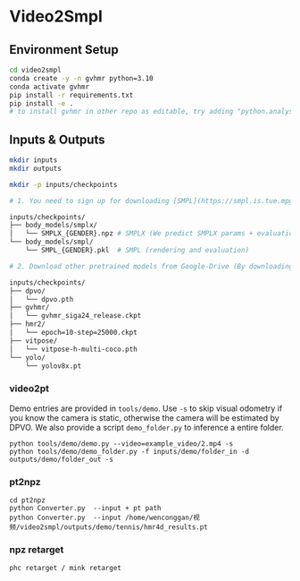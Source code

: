 # Video2Smpl


## Environment Setup

```bash
cd video2smpl
conda create -y -n gvhmr python=3.10
conda activate gvhmr
pip install -r requirements.txt
pip install -e .
# to install gvhmr in other repo as editable, try adding "python.analysis.extraPaths": ["path/to/your/package"] to settings.json
```

## Inputs & Outputs

```bash
mkdir inputs
mkdir outputs
```


```bash
mkdir -p inputs/checkpoints

# 1. You need to sign up for downloading [SMPL](https://smpl.is.tue.mpg.de/) and [SMPLX](https://smpl-x.is.tue.mpg.de/). And the checkpoints should be placed in the following structure:

inputs/checkpoints/
├── body_models/smplx/
│   └── SMPLX_{GENDER}.npz # SMPLX (We predict SMPLX params + evaluation)
└── body_models/smpl/
    └── SMPL_{GENDER}.pkl  # SMPL (rendering and evaluation)

# 2. Download other pretrained models from Google-Drive (By downloading, you agree to the corresponding licences): https://drive.google.com/drive/folders/1eebJ13FUEXrKBawHpJroW0sNSxLjh9xD?usp=drive_link

inputs/checkpoints/
├── dpvo/
│   └── dpvo.pth
├── gvhmr/
│   └── gvhmr_siga24_release.ckpt
├── hmr2/
│   └── epoch=10-step=25000.ckpt
├── vitpose/
│   └── vitpose-h-multi-coco.pth
└── yolo/
    └── yolov8x.pt
```

### video2pt
Demo entries are provided in `tools/demo`. Use `-s` to skip visual odometry if you know the camera is static, otherwise the camera will be estimated by DPVO.
We also provide a script `demo_folder.py` to inference a entire folder.
```shell
python tools/demo/demo.py --video=example_video/2.mp4 -s
python tools/demo/demo_folder.py -f inputs/demo/folder_in -d outputs/demo/folder_out -s
```

### pt2npz

```shell
cd pt2npz
python Converter.py  --input + pt path
python Converter.py  --input /home/wenconggan/视频/video2smpl/outputs/demo/tennis/hmr4d_results.pt 

```

### npz retarget 

```
phc retarget / mink retarget 

